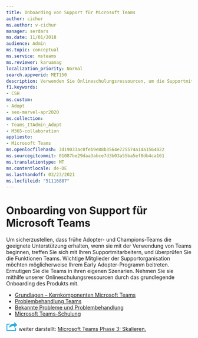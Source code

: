 ```yaml
---
title: Onboarding von Support für Microsoft Teams
author: cichur
ms.author: v-cichur
manager: serdars
ms.date: 11/01/2018
audience: Admin
ms.topic: conceptual
ms.service: msteams
ms.reviewer: karuanag
localization_priority: Normal
search.appverid: MET150
description: Verwenden Sie Onlineschulungsressourcen, um die Supportmitarbeiter für die Experimentphase ihrer Einführung Teams zu holen.
f1.keywords:
- CSH
ms.custom:
- Adopt
- seo-marvel-apr2020
ms.collection:
- Teams_ITAdmin_Adopt
- M365-collaboration
appliesto:
- Microsoft Teams
ms.openlocfilehash: 3d19033ac0feb9e88b3564e725574a14a1564022
ms.sourcegitcommit: 01087be29daa3abce7d3b03a55ba5ef8db4ca161
ms.translationtype: MT
ms.contentlocale: de-DE
ms.lasthandoff: 03/23/2021
ms.locfileid: "51116887"
---
```

# <a name="onboard-support-for-microsoft-teams"></a>Onboarding von Support für Microsoft Teams

Um sicherzustellen, dass frühe Adopter- und Champions-Teams die geeignete Unterstützung erhalten, wenn sie mit der Verwendung von Teams beginnen, treffen Sie sich mit Ihren Supportmitarbeitern, und überprüfen Sie die Funktionen Teams. Wichtige Mitglieder der Supportorganisation möchten möglicherweise Ihrem Early Adopter-Programm beitreten. Ermutigen Sie die Teams in ihren eigenen Szenarien. Nehmen Sie sie mithilfe unserer Onlineschulungsressourcen durch das grundlegende Onboarding des Produkts mit.  

- [Grundlagen – Kernkomponenten Microsoft Teams](https://youtu.be/V6B4KraD-FM)
- [Problembehandlung Teams](https://youtu.be/0KNh9KNpXcA)
- [Bekannte Probleme und Problembehandlung](/MicrosoftTeams/troubleshoot/teams-welcome)
- [Microsoft Teams-Schulung](./training-microsoft-teams-landing-page.md)

![Ein Symbol, das den nächsten Schritt ](media/teams-adoption-next-icon.png) weiter darstellt: [Microsoft Teams Phase 3: Skalieren.](teams-adoption-phase3-enable.md)